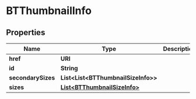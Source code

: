 

# BTThumbnailInfo


## Properties

Name | Type | Description | Notes
------------ | ------------- | ------------- | -------------
**href** | **URI** |  |  [optional]
**id** | **String** |  |  [optional]
**secondarySizes** | **List&lt;List&lt;BTThumbnailSizeInfo&gt;&gt;** |  |  [optional]
**sizes** | [**List&lt;BTThumbnailSizeInfo&gt;**](BTThumbnailSizeInfo.md) |  |  [optional]



